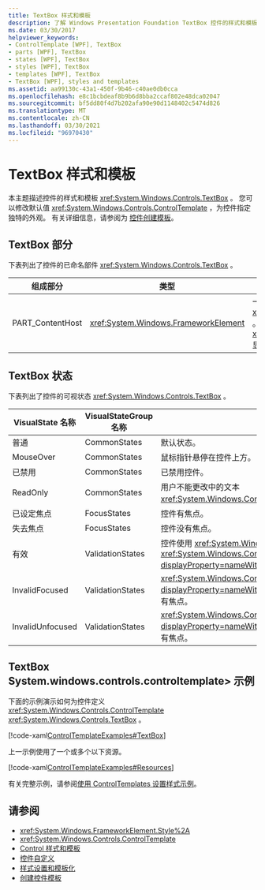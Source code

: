 ```yaml
---
title: TextBox 样式和模板
description: 了解 Windows Presentation Foundation TextBox 控件的样式和模板。 修改 System.windows.controls.controltemplate>，为控件指定独特的外观。
ms.date: 03/30/2017
helpviewer_keywords:
- ControlTemplate [WPF], TextBox
- parts [WPF], TextBox
- states [WPF], TextBox
- styles [WPF], TextBox
- templates [WPF], TextBox
- TextBox [WPF], styles and templates
ms.assetid: aa99130c-43a1-450f-9b46-c40ae0db0cca
ms.openlocfilehash: e8c1bcbdeaf8b9b6d8bba2ccaf802e48dca02047
ms.sourcegitcommit: bf5dd80f4d7b202afa90e90d1148402c5474d826
ms.translationtype: MT
ms.contentlocale: zh-CN
ms.lasthandoff: 03/30/2021
ms.locfileid: "96970430"
---
```

# <a name="textbox-styles-and-templates"></a>TextBox 样式和模板
本主题描述控件的样式和模板 <xref:System.Windows.Controls.TextBox> 。 您可以修改默认值 <xref:System.Windows.Controls.ControlTemplate> ，为控件指定独特的外观。 有关详细信息，请参阅为 [控件创建模板](/dotnet/desktop-wpf/themes/how-to-create-apply-template)。  
  
## <a name="textbox-parts"></a>TextBox 部分  
 下表列出了控件的已命名部件 <xref:System.Windows.Controls.TextBox> 。  
  
|组成部分|类型|描述|  
|-|-|-|  
|PART_ContentHost|<xref:System.Windows.FrameworkElement>|一个可包含的可视元素 <xref:System.Windows.FrameworkElement> 。 的文本 <xref:System.Windows.Controls.TextBox> 显示在此元素中。|  
  
## <a name="textbox-states"></a>TextBox 状态  
 下表列出了控件的可视状态 <xref:System.Windows.Controls.TextBox> 。  
  
|VisualState 名称|VisualStateGroup 名称|描述|  
|----------------------|---------------------------|-----------------|  
|普通|CommonStates|默认状态。|  
|MouseOver|CommonStates|鼠标指针悬停在控件上方。|  
|已禁用|CommonStates|已禁用控件。|  
|ReadOnly|CommonStates|用户不能更改中的文本 <xref:System.Windows.Controls.TextBox> 。|  
|已设定焦点|FocusStates|控件有焦点。|  
|失去焦点|FocusStates|控件没有焦点。|  
|有效|ValidationStates|控件使用 <xref:System.Windows.Controls.Validation> 类， <xref:System.Windows.Controls.Validation.HasError%2A?displayProperty=nameWithType> 附加属性为 `false` 。|  
|InvalidFocused|ValidationStates|<xref:System.Windows.Controls.Validation.HasError%2A?displayProperty=nameWithType>附加属性是 `true` 控件具有焦点。|  
|InvalidUnfocused|ValidationStates|<xref:System.Windows.Controls.Validation.HasError%2A?displayProperty=nameWithType>附加属性是 `true` 控件没有焦点。|  
  
## <a name="textbox-controltemplate-example"></a>TextBox System.windows.controls.controltemplate> 示例  
 下面的示例演示如何为控件定义 <xref:System.Windows.Controls.ControlTemplate> <xref:System.Windows.Controls.TextBox> 。  
  
 [!code-xaml[ControlTemplateExamples#TextBox](~/samples/snippets/csharp/VS_Snippets_Wpf/ControlTemplateExamples/CS/resources/textbox.xaml#textbox)]  
  
 上一示例使用了一个或多个以下资源。  
  
 [!code-xaml[ControlTemplateExamples#Resources](~/samples/snippets/csharp/VS_Snippets_Wpf/ControlTemplateExamples/CS/resources/shared.xaml#resources)]  
  
 有关完整示例，请参阅[使用 ControlTemplates 设置样式示例](https://github.com/Microsoft/WPF-Samples/tree/master/Styles%20&%20Templates/IntroToStylingAndTemplating)。  
  
## <a name="see-also"></a>请参阅

- <xref:System.Windows.FrameworkElement.Style%2A>
- <xref:System.Windows.Controls.ControlTemplate>
- [Control 样式和模板](control-styles-and-templates.md)
- [控件自定义](control-customization.md)
- [样式设置和模板化](/dotnet/desktop-wpf/fundamentals/styles-templates-overview)
- [创建控件模板](/dotnet/desktop-wpf/themes/how-to-create-apply-template)
